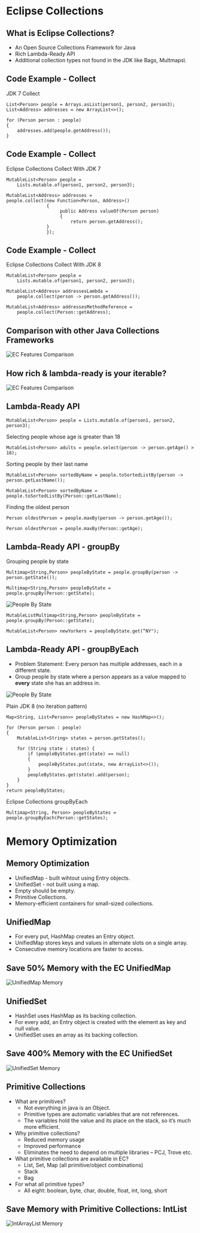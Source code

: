 Eclipse Collections
===================


What is Eclipse Collections?
----------------------------
* An Open Source Collections Framework for Java
* Rich Lambda-Ready API
* Additional collection types not found in the JDK like Bags, Multmaps\




Code Example - Collect
------------------------------------
JDK 7 Collect
```
List<Person> people = Arrays.asList(person1, person2, person3);
List<Address> addresses = new ArrayList<>();

for (Person person : people) 
{
    addresses.add(people.getAddress());    
}
```


Code Example - Collect
------------------------------------
Eclipse Collections Collect With JDK 7
```
MutableList<Person> people = 
    Lists.mutable.of(person1, person2, person3);

MutableList<Address> addresses = 
people.collect(new Function<Person, Address>() 
               {
                    public Address valueOf(Person person) 
                    {
                        return person.getAddress();
               }
               });
```


Code Example - Collect
------------------------------------
Eclipse Collections Collect With JDK 8 
```
MutableList<Person> people = 
    Lists.mutable.of(person1, person2, person3);

MutableList<Address> addressesLambda = 
    people.collect(person -> person.getAddress());

MutableList<Address> addressesMethodReference = 
    people.collect(Person::getAddress);

```


Comparison with other Java Collections Frameworks
--------------------------------------------------
![EC Features Comparison](https://github.com/bhav0904/Presentations/blob/gh-pages/eclipse-collections-overview/GSC_Features.png)


How rich & lambda-ready is your iterable?
-----------------------------------------
![EC Features Comparison](https://github.com/bhav0904/Presentations/blob/gh-pages/eclipse-collections-overview/GSC_RichIterable.png)



Lambda-Ready API
-----------------

```
MutableList<Person> people = Lists.mutable.of(person1, person2, person3);
```

Selecting people whose age is greater than 18
```
MutableList<Person> adults = people.select(person -> person.getAge() > 18);
```

Sorting people by their last name 
```
MutableList<Person> sortedByName = people.toSortedListBy(person -> person.getLastName());
```
```
MutableList<Person> sortedByName = people.toSortedListBy(Person::getLastName);
```

Finding the oldest person
```
Person oldestPerson = people.maxBy(person -> person.getAge());
```
```
Person oldestPerson = people.maxBy(Person::getAge);
```


Lambda-Ready API - groupBy
---------------------------
Grouping people by state
```
Multimap<String,Person> peopleByState = people.groupBy(person -> person.getState());
```
```
Multimap<String,Person> peopleByState = people.groupBy(Person::getState);
```
![People By State](https://github.com/bhav0904/Presentations/blob/gh-pages/eclipse-collections-overview/GSC_PeopleByState.png)

```
MutableListMultimap<String,Person> peopleByState = people.groupBy(Person::getState);
```
```
MutableList<Person> newYorkers = peopleByState.get(“NY");
```

Lambda-Ready API - groupByEach
-------------------------------
* Problem Statement: Every person has multiple addresses, each in a different state.
* Group people by state where a person appears as a value mapped to **every** state she has an address in.

![People By State](https://github.com/bhav0904/Presentations/blob/gh-pages/eclipse-collections-overview/GSC_PeopleByStates.png)

Plain JDK 8 (no iteration pattern)
```
Map<String, List<Person>> peopleByStates = new HashMap<>();

for (Person person : people) 
{
    MutableList<String> states = person.getStates();

    for (String state : states) {
        if (peopleByStates.get(state) == null)
        {
            peopleByStates.put(state, new ArrayList<>());
        }
        peopleByStates.get(state).add(person);
    }
}
return peopleByStates;
```


Eclipse Collections groupByEach

```
Multimap<String, Person> peopleByStates = people.groupByEach(Person::getStates);
```

Memory Optimization
====================


Memory Optimization
-----------------------
* UnifiedMap - built wihtout using Entry objects.
* UnifiedSet - not built using a map.
* Empty should be empty.
* Primitive Collections.
* Memory-efficient containers for small-sized collections.


UnifiedMap
----------
* For every put, HashMap creates an Entry object.
* UnifiedMap stores keys and values in alternate slots on a single array.
* Consecutive memory locations are faster to access.


Save 50% Memory with the EC UnifiedMap
---------------------------------------
![UnifiedMap Memory](https://github.com/bhav0904/Presentations/blob/gh-pages/eclipse-collections-overview/UnifiedMap.png)


UnifiedSet
----------
* HashSet uses HashMap as its backing collection.
* For every add, an Entry object is created with the element as key and null value.
* UnifiedSet uses an array as its backing collection.


Save 400% Memory with the EC UnifiedSet
---------------------------------------
![UnifiedSet Memory](https://github.com/bhav0904/Presentations/blob/gh-pages/eclipse-collections-overview/UnifiedSet.png)


Primitive Collections
----------------------

* What are primitives?
    * Not everything in java is an Object.
    * Primitive types are automatic variables that are not references.
    * The variables hold the value and its place on the stack, so it’s much more efficient.
* Why primitive collections?
    * Reduced memory usage
    * Improved performance
    * Eliminates the need to depend on multiple libraries – PCJ, Trove etc.
* What primitive collections are available in EC?
    * List, Set, Map (all primitive/object combinations)
    * Stack
    * Bag
* For what all primitive types? 
    * All eight: boolean, byte, char, double, float, int, long, short


Save Memory with Primitive Collections: IntList
------------------------------------------------
![IntArrayList Memory](https://github.com/bhav0904/Presentations/blob/gh-pages/eclipse-collections-overview/IntArrayList.png)


